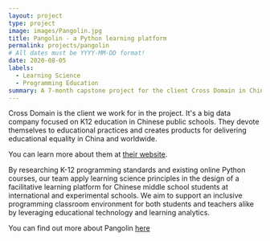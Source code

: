 ```yaml
---
layout: project
type: project
image: images/Pangolin.jpg
title: Pangolin - a Python learning platform
permalink: projects/pangolin
# All dates must be YYYY-MM-DD format!
date: 2020-08-05
labels:
  - Learning Science
  - Programming Education
summary: A 7-month capstone project for the client Cross Domain in China to design a Python learning platform for Chinese middle school students.
---
```


<!--
<div class="ui small rounded images">
  <img class="ui image" src="../images/micromouse-robot.png">
  <img class="ui image" src="../images/micromouse-robot-2.jpg">
  <img class="ui image" src="../images/micromouse.jpg">
  <img class="ui image" src="../images/micromouse-circuit.png">
</div>
-->

Cross Domain is the client we work for in the project. It's a big data company focused on K12 education in Chinese public schools. They devote themselves to educational practices and creates products for delivering educational equality in China and worldwide. 

You can learn more about them at [their website](http://http://www.crossdomain.cn/).

By researching K-12 programming standards and existing online Python courses, our team apply learning science principles in the design of a facilitative learning platform for Chinese middle school students at international and experimental schools. We aim to support an inclusive programming classroom environment for both students and teachers alike by leveraging educational technology and learning analytics.

You can find out more about Pangolin [here](https://daniel-zhuwh.github.io/Pycedu-website)


